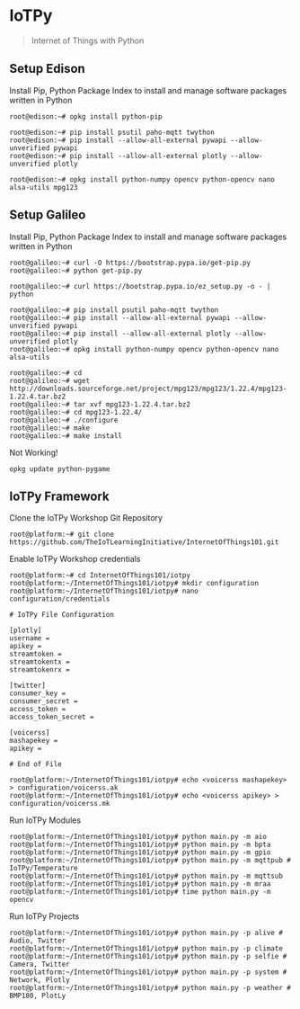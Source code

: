 IoTPy
==

> Internet of Things with Python

## Setup Edison

Install Pip, Python Package Index to install and manage software packages written in Python

    root@edison:~# opkg install python-pip
    
    root@edison:~# pip install psutil paho-mqtt twython
    root@edison:~# pip install --allow-all-external pywapi --allow-unverified pywapi
    root@edison:~# pip install --allow-all-external plotly --allow-unverified plotly
    
    root@edison:~# opkg install python-numpy opencv python-opencv nano alsa-utils mpg123

## Setup Galileo

Install Pip, Python Package Index to install and manage software packages written in Python

    root@galileo:~# curl -O https://bootstrap.pypa.io/get-pip.py
    root@galileo:~# python get-pip.py
    
    root@galileo:~# curl https://bootstrap.pypa.io/ez_setup.py -o - | python
    
    root@galileo:~# pip install psutil paho-mqtt twython
    root@galileo:~# pip install --allow-all-external pywapi --allow-unverified pywapi
    root@galileo:~# pip install --allow-all-external plotly --allow-unverified plotly
    root@galileo:~# opkg install python-numpy opencv python-opencv nano alsa-utils

    root@galileo:~# cd
    root@galileo:~# wget http://downloads.sourceforge.net/project/mpg123/mpg123/1.22.4/mpg123-1.22.4.tar.bz2
    root@galileo:~# tar xvf mpg123-1.22.4.tar.bz2
    root@galileo:~# cd mpg123-1.22.4/
    root@galileo:~# ./configure
    root@galileo:~# make
    root@galileo:~# make install

Not Working!

    opkg update python-pygame

## IoTPy Framework

Clone the IoTPy Workshop Git Repository

    root@platform:~# git clone https://github.com/TheIoTLearningInitiative/InternetOfThings101.git
    
Enable IoTPy Workshop credentials

    root@platform:~# cd InternetOfThings101/iotpy
    root@platform:~/InternetOfThings101/iotpy# mkdir configuration
    root@platform:~/InternetOfThings101/iotpy# nano configuration/credentials
    
    # IoTPy File Configuration
    
    [plotly]
    username = 
    apikey = 
    streamtoken = 
    streamtokentx = 
    streamtokenrx = 
    
    [twitter]
    consumer_key = 
    consumer_secret = 
    access_token = 
    access_token_secret = 
    
    [voicerss]
    mashapekey = 
    apikey = 
    
    # End of File
    
    root@platform:~/InternetOfThings101/iotpy# echo <voicerss mashapekey> > configuration/voicerss.ak
    root@platform:~/InternetOfThings101/iotpy# echo <voicerss apikey> > configuration/voicerss.mk    


Run IoTPy Modules

    root@platform:~/InternetOfThings101/iotpy# python main.py -m aio
    root@platform:~/InternetOfThings101/iotpy# python main.py -m bpta
    root@platform:~/InternetOfThings101/iotpy# python main.py -m gpio    
    root@platform:~/InternetOfThings101/iotpy# python main.py -m mqttpub # IoTPy/Temperature
    root@platform:~/InternetOfThings101/iotpy# python main.py -m mqttsub
    root@platform:~/InternetOfThings101/iotpy# python main.py -m mraa
    root@platform:~/InternetOfThings101/iotpy# time python main.py -m opencv

Run IoTPy Projects

    root@platform:~/InternetOfThings101/iotpy# python main.py -p alive # Audio, Twitter
    root@platform:~/InternetOfThings101/iotpy# python main.py -p climate
    root@platform:~/InternetOfThings101/iotpy# python main.py -p selfie # Camera, Twitter
    root@platform:~/InternetOfThings101/iotpy# python main.py -p system # Network, Plotly
    root@platform:~/InternetOfThings101/iotpy# python main.py -p weather # BMP180, PlotLy

